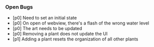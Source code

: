 ### Open Bugs

- [p0] Need to set an initial state
- [p0] On open of webview, there's a flash of the wrong water level
- [p0] The art needs to be updated
- [p0] Removing a plant does not update the UI
- [p1] Adding a plant resets the organization of all other plants
